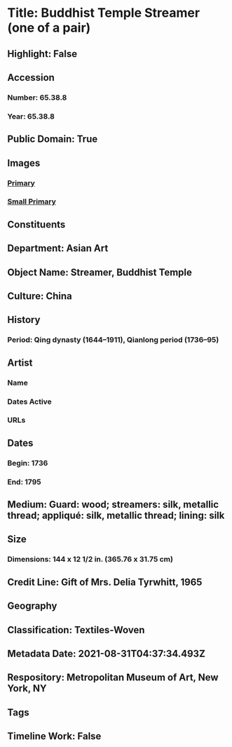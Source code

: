 # Title: Buddhist Temple Streamer (one of a pair)
## Highlight: False
## Accession
### Number: 65.38.8
### Year: 65.38.8
## Public Domain: True
## Images
### [Primary](https://images.metmuseum.org/CRDImages/as/original/182260.jpg)
### [Small Primary](https://images.metmuseum.org/CRDImages/as/web-large/182260.jpg)
## Constituents
## Department: Asian Art
## Object Name: Streamer, Buddhist Temple
## Culture: China
## History
### Period: Qing dynasty (1644–1911), Qianlong period (1736–95)
## Artist
### Name
### Dates Active
### URLs
## Dates
### Begin: 1736
### End: 1795
## Medium: Guard: wood;  streamers: silk, metallic thread;  appliqué: silk, metallic thread;  lining: silk
## Size
### Dimensions: 144 x 12 1/2 in. (365.76 x 31.75 cm)
## Credit Line: Gift of Mrs. Delia Tyrwhitt, 1965
## Geography
## Classification: Textiles-Woven
## Metadata Date: 2021-08-31T04:37:34.493Z
## Respository: Metropolitan Museum of Art, New York, NY
## Tags
## Timeline Work: False